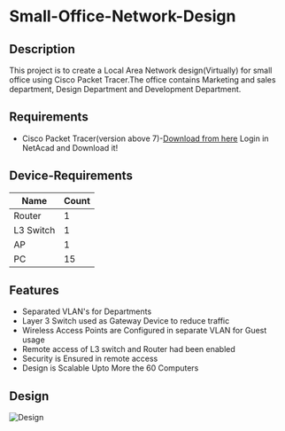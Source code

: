 # Small-Office-Network-Design

## Description
  This project is to create a Local Area Network design(Virtually) for small office using Cisco Packet Tracer.The office contains Marketing and sales department, Design Department and 
  Development Department.

## Requirements
  - Cisco Packet Tracer(version above 7)-[Download from here](https://www.netacad.com/courses/packet-tracer) Login in NetAcad and Download it!
 
## Device-Requirements
   |Name|Count|
   |--- |---  |
   |Router|1|
   |L3 Switch|1|
   |AP|1|
   |PC|15|
  
## Features
  - Separated VLAN's for Departments
  - Layer 3 Switch used as Gateway Device to reduce traffic
  - Wireless Access Points are Configured in separate VLAN for Guest usage
  - Remote access of L3 switch and Router had been enabled
  - Security is Ensured in remote access
  - Design is Scalable Upto More the 60 Computers

## Design
![Design](https://images.pexels.com/photos/1591447/pexels-photo-1591447.jpeg?auto=compress&cs=tinysrgb&dpr=1&w=500)
  

